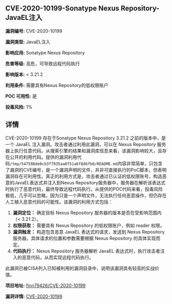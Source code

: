 ## CVE-2020-10199-Sonatype Nexus Repository-JavaEL注入

**漏洞编号:** CVE-2020-10199

**漏洞类型:** JavaEL注入

**影响应用:** Sonatype Nexus Repository

**危害等级:** 高危，可导致远程代码执行

**影响版本:** < 3.21.2

**利用条件:** 需要具有Nexus Repository的低权限账户

**POC 可用性:** 是

**投毒风险:** 1%

## 详情

CVE-2020-10199 存在于Sonatype Nexus Repository 3.21.2 之前的版本中，是一个 JavaEL 注入漏洞。攻击者通过利用此漏洞，可以在 Nexus Repository 服务器上执行任意代码。从搜索引擎的结果和漏洞库信息来看，该漏洞影响较大，且存在公开的利用代码。提供的漏洞利用代码`/tmp/547598de0cb3f7935aa8f51a6f8d6fb6/README.md`内容非常简单，只包含了漏洞的CVE编号，是一个漏洞声明的文件，并非可直接执行的PoC脚本，但表明漏洞存在可利用性。真正的利用方式是，攻击者通过已认证的低权限账号，构造恶意的JavaEL表达式并注入到Nexus Repository服务器中，服务器在解析该表达式时执行了恶意代码，最终导致远程代码执行。从提供的POC代码来看，投毒风险极低，几乎可以忽略，因为只是一个声明文件，无法执行任何恶意操作，但仍存在人工植入恶意代码的可能性。该漏洞的利用方式包括：

1.  **漏洞定位：** 确定目标 Nexus Repository 服务器的版本是否在受影响范围内（< 3.21.2）。
2.  **权限获取：**  需要具有 Nexus Repository 的低权限账户，例如 reader 权限。
3.  **漏洞触发：** 构造包含恶意 JavaEL 表达式的请求，发送到 Nexus Repository 服务器。具体请求的位置和参数需要根据 Nexus Repository 的具体实现而定。
4.  **代码执行：** Nexus Repository 服务器解析 JavaEL 表达式时，执行攻击者注入的恶意代码，从而实现远程代码执行。

此漏洞已被CISA列入已知被利用的漏洞目录中，说明该漏洞具有较高的实战价值。

**项目地址:** [finn79426/CVE-2020-10199](https://github.com/finn79426/CVE-2020-10199)

**漏洞详情:** [CVE-2020-10199](https://nvd.nist.gov/vuln/detail/CVE-2020-10199)